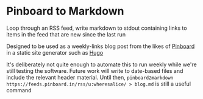 # Pinboard to Markdown

Loop through an RSS feed, write markdown to stdout containing links to items in the feed that are new since the last run

Designed to be used as a weekly-links blog post from the likes of [Pinboard](https://pinboard.in) in a static site generator such as [Hugo](https://gohugo.io/)

It's deliberately not quite enough to automate this to run weekly while we're still testing the software. Future work will write to date-based files and include the relevant header material. Until then, `pinboard2markdown https://feeds.pinboard.in/rss/u:wheresalice/ > blog.md` is still a useful command